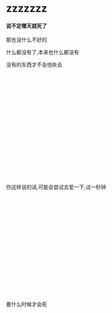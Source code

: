# zzzzzzz

#### 说不定哪天就死了

那也没什么不好的

什么都没有了,本来也什么都没有

没有的东西才不会怕失去

<br><br><br><br><br><br><br><br>

<br><br><br><br><br><br><br><br>

你这样说的话,可能会尝试去爱一下,试一秒钟

<br><br><br><br><br><br><br><br><br><br><br><br><br><br><br><br>

要什么时候才会死

